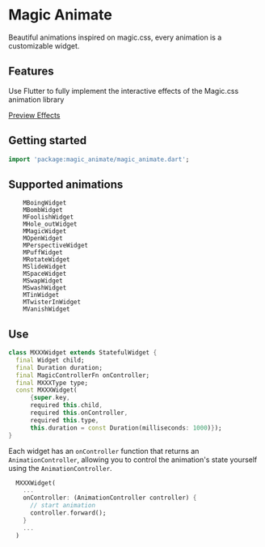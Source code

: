 
# Magic Animate

Beautiful animations inspired on magic.css, every animation is a customizable widget.

## Features
Use Flutter to fully implement the interactive effects of the Magic.css animation library

[Preview Effects](https://aiyakuaile.github.io/magic/)


## Getting started
```dart
import 'package:magic_animate/magic_animate.dart';
```
## Supported animations
```agsl
    MBoingWidget
    MBombWidget
    MFoolishWidget
    MHole_outWidget
    MMagicWidget
    MOpenWidget
    MPerspectiveWidget
    MPuffWidget
    MRotateWidget
    MSlideWidget
    MSpaceWidget
    MSwapWidget
    MSwashWidget
    MTinWidget
    MTwisterInWidget
    MVanishWidget
```
## Use
```dart
class MXXXWidget extends StatefulWidget {
  final Widget child;
  final Duration duration;
  final MagicControllerFn onController;
  final MXXXType type;
  const MXXXWidget(
      {super.key,
      required this.child,
      required this.onController,
      required this.type,
      this.duration = const Duration(milliseconds: 1000)});
}
```

Each widget has an `onController` function that returns an `AnimationController`, allowing you to control the animation's state yourself using the `AnimationController`.

```dart
  MXXXWidget(
    ...
    onController: (AnimationController controller) {
      // start animation
      controller.forward();
    }
    ...
  )
```